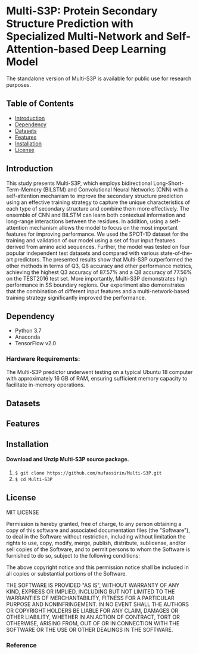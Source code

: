 # Multi-S3P: Protein Secondary Structure Prediction with Specialized Multi-Network and Self-Attention-based Deep Learning Model

The standalone version of Multi-S3P is available for public use for research purposes.


## Table of Contents
- [Introduction](#introduction)
- [Dependency](#dependency)
- [Datasets](#datasets)
- [Features](#features)
- [Installation](#installation)
- [License](#license)

## Introduction

This study presents Multi-S3P, which employs bidirectional Long-Short-Term-Memory (BILSTM) and Convolutional Neural Networks (CNN) with a self-attention mechanism to improve the secondary structure prediction using an effective training strategy to capture the unique characteristics of each type of secondary structure and combine them more effectively. The ensemble of CNN and BILSTM can learn both contextual information and long-range interactions between the residues. In addition, using a self-attention mechanism allows the model to focus on the most important features for improving performance. We used the SPOT-1D dataset for the training and validation of our model using a set of four input features derived from amino acid sequences. Further, the model was tested on four popular independent test datasets and compared with various state-of-the-art predictors. The presented results show that Multi-S3P outperformed the other methods in terms of Q3, Q8 accuracy and other performance metrics, achieving the highest Q3 accuracy of 87.57\% and a Q8 accuracy of 77.56\% on the TEST2016 test set. More importantly, Multi-S3P demonstrates high performance in SS boundary regions. Our experiment also demonstrates that the combination of different input features and a multi-network-based training strategy significantly improved the performance.


## Dependency

- Python 3.7
- Anaconda
- TensorFlow v2.0

### Hardware Requirements: 
The Multi-S3P predictor underwent testing on a typical Ubuntu 18 computer with approximately 16 GB of RAM, ensuring sufficient memory capacity to facilitate in-memory operations.

## Datasets

## Features


## Installation

#### Download and Unzip Multi-S3P source package.

1. ```$ git clone https://github.com/mufassirin/Multi-S3P.git ```
2. ``` $ cd Multi-S3P ```





## License

MIT LICENSE

Permission is hereby granted, free of charge, to any person obtaining a copy of this software and associated documentation files (the "Software"), to deal in the Software without restriction, including without limitation the rights to use, copy, modify, merge, publish, distribute, sublicense, and/or sell copies of the Software, and to permit persons to whom the Software is furnished to do so, subject to the following conditions:

The above copyright notice and this permission notice shall be included in all copies or substantial portions of the Software.

THE SOFTWARE IS PROVIDED "AS IS", WITHOUT WARRANTY OF ANY KIND, EXPRESS OR IMPLIED, INCLUDING BUT NOT LIMITED TO THE WARRANTIES OF MERCHANTABILITY, FITNESS FOR A PARTICULAR PURPOSE AND NONINFRINGEMENT. IN NO EVENT SHALL THE AUTHORS OR COPYRIGHT HOLDERS BE LIABLE FOR ANY CLAIM, DAMAGES OR OTHER LIABILITY, WHETHER IN AN ACTION OF CONTRACT, TORT OR OTHERWISE, ARISING FROM, OUT OF OR IN CONNECTION WITH THE SOFTWARE OR THE USE OR OTHER DEALINGS IN THE SOFTWARE.

### Reference

